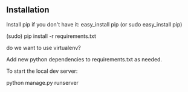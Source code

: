 
Installation
-------------

Install pip if you don't have it:
easy_install pip (or sudo easy_install pip)

(sudo) pip install -r requirements.txt

do we want to use virtualenv?

Add new python dependencies to requirements.txt as needed.

To start the local dev server:  

python manage.py runserver

